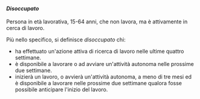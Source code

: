 #### **_Disoccupato_**

Persona in età lavorativa, 15-64 anni, che non lavora, ma è attivamente in cerca di lavoro.

Più nello specifico, si definisce _disoccupato_ chi:
* ha effettuato un'azione attiva di ricerca di lavoro nelle ultime quattro settimane. 
* è disponibile a lavorare o ad avviare un'attività autonoma nelle prossime due settimane.
* inizierà un lavoro, o avvierà un'attività autonoma, a meno di tre mesi ed è disponibile a lavorare nelle prossime due settimane qualora fosse possibile anticipare l'inizio del lavoro.

